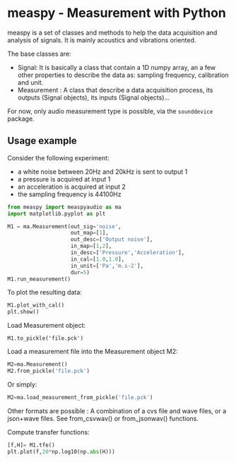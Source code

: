 # measpy - Measurement with Python

measpy is a set of classes and methods to help the data acquisition and analysis of signals. It is mainly acoustics and vibrations oriented.

The base classes are:
- Signal: It is basically a class that contain a 1D numpy array, an a few other properties to describe the data as: sampling frequency, calibration and unit.
- Measurement : A class that describe a data acquisition process, its outputs (Signal objects), its inputs (Signal objects)...

For now, only audio measurement type is possible, via the ```sounddevice``` package.

## Usage example

Consider the following experiment:
- a white noise between 20Hz and 20kHz is sent to output 1
- a pressure is acquired at input 1
- an acceleration is acquired at input 2
- the sampling frequency is 44100Hz

```python
from measpy import measpyaudio as ma
import matplotlib.pyplot as plt

M1 = ma.Measurement(out_sig='noise',
                    out_map=[1],
                    out_desc=['Output noise'],
                    in_map=[1,2],
                    in_desc=['Pressure','Acceleration'],
                    in_cal=[1.0,1.0],
                    in_unit=['Pa','m.s-2'],
                    dur=5)
M1.run_measurement()
```

To plot the resulting data:
```python
M1.plot_with_cal()
plt.show()
```

Load Measurement object:
```
M1.to_pickle('file.pck')
```

Load a measurement file into the Measurement object M2:
```python
M2=ma.Measurement()
M2.from_pickle('file.pck')
```
Or simply:
```python
M2=ma.load_measurement_from_pickle('file.pck')
```
Other formats are possible : A combination of a cvs file and wave files, or a json+wave files. See from_csvwav() or from_jsonwav() functions.

Compute transfer functions:
```python
[f,H]= M1.tfe()
plt.plot(f,20*np.log10(np.abs(H)))
```

